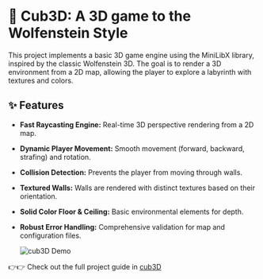 
# 🚀 Cub3D: A 3D game to the Wolfenstein Style

This project implements a basic 3D game engine using the MiniLibX library, inspired by the classic Wolfenstein 3D. The goal is to render a 3D environment from a 2D map, allowing the player to explore a labyrinth with textures and colors.

## ✨ Features
* **Fast Raycasting Engine:** Real-time 3D perspective rendering from a 2D map.

* **Dynamic Player Movement:** Smooth movement (forward, backward, strafing) and rotation.

* **Collision Detection:** Prevents the player from moving through walls.

* **Textured Walls:** Walls are rendered with distinct textures based on their orientation.

* **Solid Color Floor & Ceiling:** Basic environmental elements for depth.

* **Robust Error Handling:** Comprehensive validation for map and configuration files.

  ![cub3D Demo](https://github.com/miparis/cub3D/blob/main/cub3d.gif)

👉👉 Check out the full project guide in [cub3D](https://app.gitbook.com/o/xcgqfjOLbGMBmRoxBpKN/s/mpwNHCX9uVOBsbGP4A25/)

